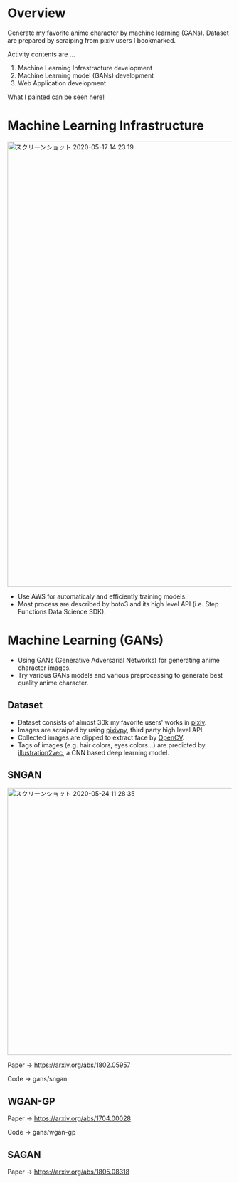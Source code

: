 # Overview
Generate my favorite anime character by machine learning (GANs).
Dataset are prepared by scraiping from pixiv users I bookmarked.

Activity contents are ...

1. Machine Learning Infrastracture development
2. Machine Learning model (GANs) development
3. Web Application development

What I painted can be seen [here](https://www.pixiv.net/users/44422398)!

# Machine Learning Infrastructure

<img width="1000" alt="スクリーンショット 2020-05-17 14 23 19" src="https://user-images.githubusercontent.com/46510874/82136546-1d039f80-984a-11ea-9cbb-5d7bb70450ec.png">

 - Use AWS for automaticaly and efficiently training models.
 - Most process are described by boto3 and its high level API (i.e. Step Functions Data Science SDK).
 
 # Machine Learning (GANs) 
  - Using GANs (Generative Adversarial Networks) for generating anime character images.
  - Try various GANs models and various preprocessing to generate best quality anime character.
  
  ## Dataset
   - Dataset consists of almost 30k my favorite users' works in [pixiv](https://www.pixiv.net/).
   - Images are scraiped by using [pixivpy](https://github.com/upbit/pixivpy), third party high level API.
   - Collected images are clipped to extract face by [OpenCV](https://opencv.org/).
   - Tags of images (e.g. hair colors, eyes colors...) are predicted by [illustration2vec](https://github.com/rezoo/illustration2vec), a CNN based deep learning model.
  
  ## SNGAN
 <img width="600" alt="スクリーンショット 2020-05-24 11 28 35" src="https://user-images.githubusercontent.com/46510874/82744354-2ba20780-9db2-11ea-88f5-865b93f26f6d.png">
 
  Paper -> https://arxiv.org/abs/1802.05957
  
  Code -> gans/sngan
  
 ## WGAN-GP
 Paper -> https://arxiv.org/abs/1704.00028
 
 Code -> gans/wgan-gp
 
 ## SAGAN
 Paper -> https://arxiv.org/abs/1805.08318
